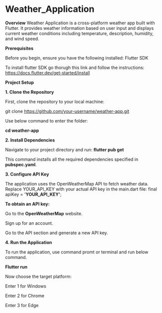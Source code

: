 # Weather_Application

**Overview**
Weather Application is a cross-platform weather app built with Flutter. It provides weather information based on user input and displays current weather conditions including temperature, description, humidity, and wind speed.

**Prerequisites**

Before you begin, ensure you have the following installed: Flutter SDK

To install flutter SDK go thorugh this link and follow the instructions: https://docs.flutter.dev/get-started/install

**Project Setup**

**1. Clone the Repository**

First, clone the repository to your local machine:

git clone https://github.com/your-username/weather-app.git

Use below command to enter the folder:

**cd weather-app**

**2. Install Dependencies**

Navigate to your project directory and run: **flutter pub get**

This command installs all the required dependencies specified in **pubspec.yaml**.

**3. Configure API Key**

The application uses the OpenWeatherMap API to fetch weather data. Replace YOUR_API_KEY with your actual API key in the main.dart file: final apiKey = '**YOUR_API_KEY'**;

**To obtain an API key:**

Go to the **OpenWeatherMap** website.

Sign up for an account.

Go to the API section and generate a new API key.

**4. Run the Application**

To run the application, use command promt or terminal and run below command.

**Flutter run**

Now choose the target platform:

Enter 1 for Windows

Enter 2 for Chrome

Enter 3 for Edge
